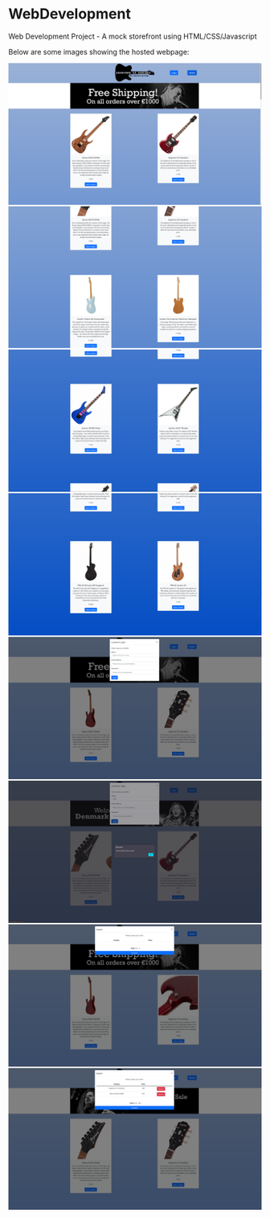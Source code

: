 # WebDevelopment
 Web Development Project - A mock storefront using HTML/CSS/Javascript

Below are some images showing the hosted webpage:

![ScreenCap_1](screencaps/ScreenCap(1).png)
![ScreenCap_2](screencaps/ScreenCap(2).png)
![ScreenCap_3](screencaps/ScreenCap(3).png)
![ScreenCap_4](screencaps/ScreenCap(4).png)
![ScreenCap_5](screencaps/ScreenCap(5).png)
![ScreenCap_6](screencaps/ScreenCap(6).png)
![ScreenCap_7](screencaps/ScreenCap(7).png)
![ScreenCap_8](screencaps/ScreenCap(8).png)
